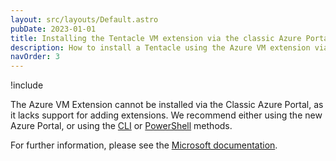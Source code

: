 ```yaml
---
layout: src/layouts/Default.astro
pubDate: 2023-01-01
title: Installing the Tentacle VM extension via the classic Azure Portal
description: How to install a Tentacle using the Azure VM extension via the classic Azure Portal
navOrder: 3
---
```


!include <azure-vm-extension-deprecated>

The Azure VM Extension cannot be installed via the Classic Azure Portal, as it lacks support for adding extensions. We recommend either using the new Azure Portal, or using the [CLI](via-the-azure-cli.md) or [PowerShell](via-powershell.md) methods.

For further information, please see the [Microsoft documentation](https://docs.microsoft.com/en-us/azure/virtual-machines/windows/classic/manage-extensions?toc=%2fazure%2fvirtual-machines%2fwindows%2fclassic%2ftoc.json).
